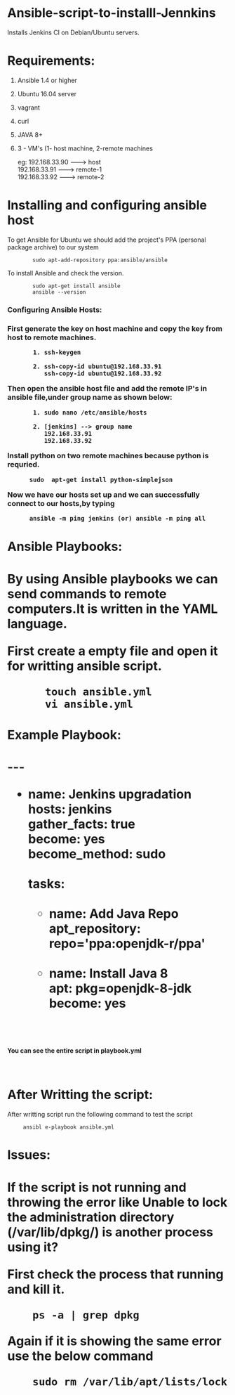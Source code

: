 # Ansible-script-to-installl-Jennkins

Installs Jenkins CI on Debian/Ubuntu servers.

<h1> Requirements:</h1>

 1. Ansible 1.4 or higher<br/> 
 2. Ubuntu 16.04 server<br/>
 3. vagrant<br/>
 4. curl<br/> 
 5. JAVA 8+<br/>
 6. 3 - VM's (1- host machine, 2-remote machines <br/>

    eg: 192.168.33.90  ---> host<br/>
        192.168.33.91  ---> remote-1<br/>
        192.168.33.92  ---> remote-2<br/>

<h1>Installing and configuring ansible host</h1>


 To get Ansible for Ubuntu we should add the project's PPA (personal package archive) to our system

            sudo apt-add-repository ppa:ansible/ansible


To install Ansible and check the version.<br/>

            sudo apt-get install ansible
            ansible --version


<h3> Configuring Ansible Hosts:<h3/>
 
 First generate the key on host machine and copy the key from host to remote machines.<br/>
           
           1. ssh-keygen

           2. ssh-copy-id ubuntu@192.168.33.91
              ssh-copy-id ubuntu@192.168.33.92 

                  
 Then open the ansible host file and add the remote IP's in ansible file,under group name as shown below:
 
           1. sudo nano /etc/ansible/hosts
            
           2. [jenkins] --> group name
              192.168.33.91
              192.168.33.92


 Install python on two remote machines because python is requried.
             
          sudo  apt-get install python-simplejson


Now  we have our hosts set up and we can successfully connect to our hosts,by typing
 
          ansible -m ping jenkins (or) ansible -m ping all
 
<h1> Ansible Playbooks: <h1/>

By using Ansible playbooks we can send commands to remote computers.It is
written in the YAML language.

First  create a empty file and open it for writting ansible script.

          touch ansible.yml
          vi ansible.yml

<h1>Example Playbook:<h1/>

---<br/>
- name: Jenkins upgradation<br/>
  hosts: jenkins<br/>
  gather_facts: true<br/>
  become: yes<br/>
  become_method: sudo<br/>
  <br/>
  tasks:<br/>
  <br/>
  - name: Add Java Repo<br/>
      apt_repository: repo='ppa:openjdk-r/ppa'<br/>
    <br/>
  - name: Install Java 8<br/>
      apt: pkg=openjdk-8-jdk<br/>
      become: yes<br/>
<br/>
<h4>You can see the entire script in playbook.yml<h4/><br/> 

<h1> After Writting the script: </h1>
  
  After writting script run the following command to test the script
 
         ansibl e-playbook ansible.yml

<h1> Issues:<h1>
 If the script is not running and throwing the error like Unable to lock the administration directory (/var/lib/dpkg/) is another process using it?

 First check the process that running and kill it.
  
        ps -a | grep dpkg

 Again if it is showing the same error use the below command
  
        sudo rm /var/lib/apt/lists/lock



